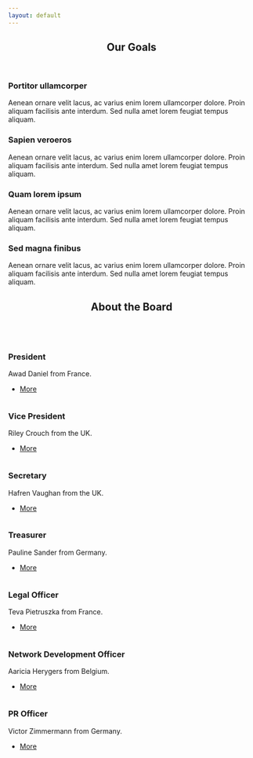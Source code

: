```yaml
---
layout: default
---
```


<!-- Section -->
<section>
	<header class="major">
		<h2>Our Goals</h2>
	</header>
	<div class="features">
		<article>
			<span class="icon fa-diamond"></span>
			<div class="content">
				<h3>Portitor ullamcorper</h3>
				<p>Aenean ornare velit lacus, ac varius enim lorem ullamcorper dolore. Proin aliquam facilisis ante interdum. Sed nulla amet lorem feugiat tempus aliquam.</p>
			</div>
		</article>
		<article>
			<span class="icon fa-paper-plane"></span>
			<div class="content">
				<h3>Sapien veroeros</h3>
				<p>Aenean ornare velit lacus, ac varius enim lorem ullamcorper dolore. Proin aliquam facilisis ante interdum. Sed nulla amet lorem feugiat tempus aliquam.</p>
			</div>
		</article>
		<article>
			<span class="icon fa-rocket"></span>
			<div class="content">
				<h3>Quam lorem ipsum</h3>
				<p>Aenean ornare velit lacus, ac varius enim lorem ullamcorper dolore. Proin aliquam facilisis ante interdum. Sed nulla amet lorem feugiat tempus aliquam.</p>
			</div>
		</article>
		<article>
			<span class="icon fa-signal"></span>
			<div class="content">
				<h3>Sed magna finibus</h3>
				<p>Aenean ornare velit lacus, ac varius enim lorem ullamcorper dolore. Proin aliquam facilisis ante interdum. Sed nulla amet lorem feugiat tempus aliquam.</p>
			</div>
		</article>
	</div>
</section>

<!-- Section -->
<section>
	<header class="major">
		<h2>About the Board</h2>
	</header>
	<div class="posts">
		<article>
			<a href="{{ '21pres.html' | absolute_url }}" class="image"><img src="assets/images/awad.jpeg" alt="" /></a>
			<h3>President</h3>
			<p>Awad Daniel from France.</p>
			<ul class="actions">
				<li><a href="{{ '21pres.html' | absolute_url }}" class="button">More</a></li>
			</ul>
		</article>
		<article>
			<a href="{{ '21vp.html' | absolute_url }}" class="image"><img src="assets/images/pic02.jpg" alt="" /></a>
			<h3>Vice President</h3>
			<p>Riley Crouch from the UK.</p>
			<ul class="actions">
				<li><a href="{{ '21vp.html' | absolute_url }}" class="button">More</a></li>
			</ul>
		</article>
		<article>
			<a href="{{ '21sec.html' | absolute_url }}" class="image"><img src="assets/images/pic03.jpg" alt="" /></a>
			<h3>Secretary</h3>
			<p>Hafren Vaughan from the UK.</p>
			<ul class="actions">
				<li><a href="{{ '21sec.html' | absolute_url }}" class="button">More</a></li>
			</ul>
		</article>
		<article>
			<a href="{{ '21treas.html' | absolute_url }}" class="image"><img src="assets/images/pic04.jpg" alt="" /></a>
			<h3>Treasurer</h3>
			<p>Pauline Sander from Germany.</p>
			<ul class="actions">
				<li><a href="{{ '21treas.html' | absolute_url }}" class="button">More</a></li>
			</ul>
		</article>
		<article>
			<a href="{{ '21lo.html' | absolute_url }}" class="image"><img src="assets/images/pic05.jpg" alt="" /></a>
			<h3>Legal Officer</h3>
			<p>Teva Pietruszka from France.</p>
			<ul class="actions">
				<li><a href="{{ '21lo.html' | absolute_url }}" class="button">More</a></li>
			</ul>
		</article>
		<article>
			<a href="{{ '21ndo.html' | absolute_url }}" class="image"><img src="assets/images/aaricia_landscape.jpg" alt="" /></a>
			<h3>Network Development Officer</h3>
			<p>Aaricia Herygers from Belgium.</p>
			<ul class="actions">
				<li><a href="{{ '21ndo.html' | absolute_url }}" class="button">More</a></li>
			</ul>
		</article>
		<article>
			<a href="{{ '21pr.html' | absolute_url }}" class="image"><img src="assets/images/victor.jpg" alt="" /></a>
			<h3>PR Officer</h3>
			<p>Victor Zimmermann from Germany.</p>
			<ul class="actions">
				<li><a href="{{ '21pr.html' | absolute_url }}" class="button">More</a></li>
			</ul>
		</article>
	</div>
</section>
